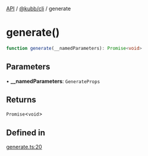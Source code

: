 [API](../../../packages.md) / [@kubb/cli](../index.md) / generate

# generate()

```ts
function generate(__namedParameters): Promise<void>
```

## Parameters

• **\_\_namedParameters**: `GenerateProps`

## Returns

`Promise`\<`void`\>

## Defined in

[generate.ts:20](https://github.com/kubb-project/kubb/blob/41d5fcbd23d143293d72542efcb650e62fa3a210/packages/cli/src/generate.ts#L20)
